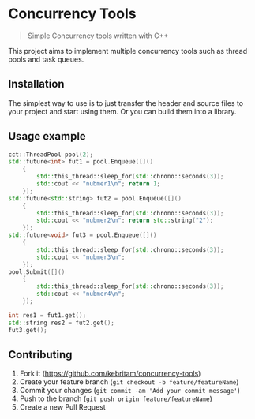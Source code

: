# Concurrency Tools
> Simple Concurrency tools written with C++

This project aims to implement multiple concurrency tools such as thread pools and task queues.

## Installation

The simplest way to use is to just transfer the header and source files to your project and start using them. Or you can build them into a library.

## Usage example
```c++
cct::ThreadPool pool(2);
std::future<int> fut1 = pool.Enqueue([]() 
	{
		std::this_thread::sleep_for(std::chrono::seconds(3)); 
		std::cout << "nubmer1\n"; return 1; 
	});
std::future<std::string> fut2 = pool.Enqueue([]() 
	{
		std::this_thread::sleep_for(std::chrono::seconds(3)); 
		std::cout << "nubmer2\n"; return std::string("2"); 
	});
std::future<void> fut3 = pool.Enqueue([]() 
	{
		std::this_thread::sleep_for(std::chrono::seconds(3)); 
		std::cout << "nubmer3\n"; 
	});
pool.Submit([]() 
	{
		std::this_thread::sleep_for(std::chrono::seconds(3)); 
		std::cout << "nubmer4\n"; 
	});

int res1 = fut1.get();
std::string res2 = fut2.get();
fut3.get();
```

## Contributing

1. Fork it (<https://github.com/kebritam/concurrency-tools>)
2. Create your feature branch (`git checkout -b feature/featureName`)
3. Commit your changes (`git commit -am 'Add your commit message'`)
4. Push to the branch (`git push origin feature/featureName`)
5. Create a new Pull Request
